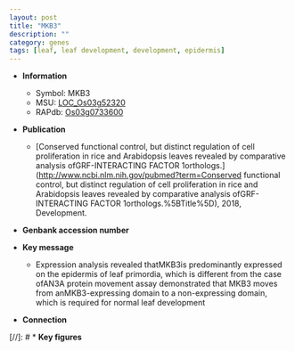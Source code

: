 ```yaml
---
layout: post
title: "MKB3"
description: ""
category: genes
tags: [leaf, leaf development, development, epidermis]
---
```


* **Information**  
    + Symbol: MKB3  
    + MSU: [LOC_Os03g52320](http://rice.uga.edu/cgi-bin/ORF_infopage.cgi?orf=LOC_Os03g52320)  
    + RAPdb: [Os03g0733600](https://rapdb.dna.affrc.go.jp/locus/?name=Os03g0733600)  

* **Publication**  
    + [Conserved functional control, but distinct regulation of cell proliferation in rice and Arabidopsis leaves revealed by comparative analysis ofGRF-INTERACTING FACTOR 1orthologs.](http://www.ncbi.nlm.nih.gov/pubmed?term=Conserved functional control, but distinct regulation of cell proliferation in rice and Arabidopsis leaves revealed by comparative analysis ofGRF-INTERACTING FACTOR 1orthologs.%5BTitle%5D), 2018, Development.

* **Genbank accession number**  

* **Key message**  
    + Expression analysis revealed thatMKB3is predominantly expressed on the epidermis of leaf primordia, which is different from the case ofAN3A protein movement assay demonstrated that MKB3 moves from anMKB3-expressing domain to a non-expressing domain, which is required for normal leaf development

* **Connection**  

[//]: # * **Key figures**  


